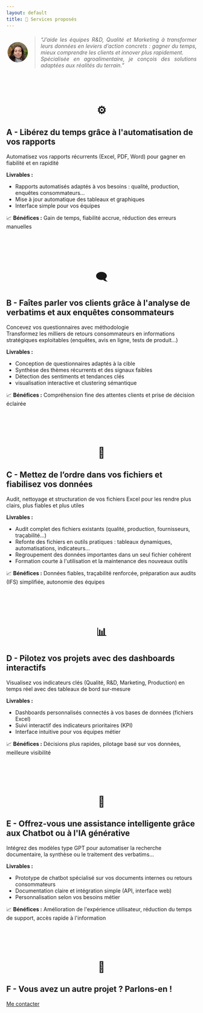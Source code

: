 ```yaml
---
layout: default
title: 🌟 Services proposés
---
```

  

<div style="display: flex; align-items: center; gap: 15px; margin: 20px 0;">
  <img src="assets/images/pdp.png" alt="Photo" style="width: 60px; height: 60px; border-radius: 50%;">
  <blockquote style="font-style: italic; margin: 0; text-align: justify;">
    “J’aide les équipes R&D, Qualité et Marketing à transformer leurs données en leviers d’action concrets :
    gagner du temps, mieux comprendre les clients et innover plus rapidement.<br>
    Spécialisée en agroalimentaire, je conçois des solutions adaptées aux réalités du terrain.”
  </blockquote>
</div>

<br>
  
<br>
  
<h1 style="text-align: center;">⚙️</h1>

## A - Libérez du temps grâce à l'automatisation de vos rapports
Automatisez vos rapports récurrents (Excel, PDF, Word) pour gagner en fiabilité et en rapidité  

**Livrables :**  
- Rapports automatisés adaptés à vos besoins : qualité, production, enquêtes consommateurs...  
- Mise à jour automatique des tableaux et graphiques  
- Interface simple pour vos équipes  

📈 **Bénéfices :** Gain de temps, fiabilité accrue, réduction des erreurs manuelles  

<br><br><br>
  
<h1 style="text-align: center;">🗨️</h1>

## B - Faîtes parler vos clients grâce à l'analyse de verbatims et aux enquêtes consommateurs
Concevez vos questionnaires avec méthodologie<br>
Transformez les milliers de retours consommateurs en informations stratégiques exploitables (enquêtes, avis en ligne, tests de produit...)

**Livrables :**  
- Conception de questionnaires adaptés à la cible
- Synthèse des thèmes récurrents et des signaux faibles  
- Détection des sentiments et tendances clés  
- visualisation interactive et clustering sémantique  

📈 **Bénéfices :** Compréhension fine des attentes clients et prise de décision éclairée  
  
<br><br><br>

<h1 style="text-align: center;">📂</h1>

## C - Mettez de l’ordre dans vos fichiers et fiabilisez vos données
Audit, nettoyage et structuration de vos fichiers Excel pour les rendre plus clairs, plus fiables et plus utiles 

**Livrables :**  
- Audit complet des fichiers existants (qualité, production, fournisseurs, traçabilité...)
- Refonte des fichiers en outils pratiques : tableaux dynamiques, automatisations, indicateurs...
- Regroupement des données importantes dans un seul fichier cohérent
- Formation courte à l'utilisation et la maintenance des nouveaux outils  

📈 **Bénéfices :** Données fiables, traçabilité renforcée, préparation aux audits (IFS) simplifiée, autonomie des équipes
  
<br><br><br>
  
<h1 style="text-align: center;">📊</h1>

## D - Pilotez vos projets avec des dashboards interactifs
Visualisez vos indicateurs clés (Qualité, R&D, Marketing, Production) en temps réel avec des tableaux de bord sur-mesure  

**Livrables :**  
- Dashboards personnalisés connectés à vos bases de données (fichiers Excel)  
- Suivi interactif des indicateurs prioritaires (KPI)
- Interface intuitive pour vos équipes métier  

📈 **Bénéfices :** Décisions plus rapides, pilotage basé sur vos données, meilleure visibilité   
  
<br><br><br>
  
<h1 style="text-align: center;">🎯</h1>

## E - Offrez-vous une assistance intelligente grâce aux Chatbot ou à l'IA générative
Intégrez des modèles type GPT pour automatiser la recherche documentaire, la synthèse ou le traitement des verbatims...  

**Livrables :**  
- Prototype de chatbot spécialisé sur vos documents internes ou retours consommateurs  
- Documentation claire et intégration simple (API, interface web) 
- Personnalisation selon vos besoins métier  

📈 **Bénéfices :** Amélioration de l'expérience utilisateur, réduction du temps de support, accès rapide à l'information

<br><br><br>
  
<h1 style="text-align: center;">👥</h1>

## F - Vous avez un autre projet ? Parlons-en !
<a href="{{ site.baseurl }}/contact" class="btn-contact">Me contacter</a>
